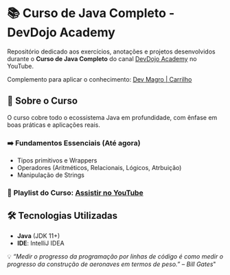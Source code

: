 # 📚 Curso de Java Completo - DevDojo Academy

Repositório dedicado aos exercícios, anotações e projetos desenvolvidos durante o **Curso de Java Completo** do canal [DevDojo Academy](https://www.youtube.com/c/DevDojoBrasil) no YouTube.

Complemento para aplicar o conhecimento: [Dev Magro | Carrilho](https://www.youtube.com/watch?v=j-zfJ0oZLeA&list=PLOsmU0Ho-SJpo3k2dzjpTCsZr0eDDNS6Y)

## 🚀 Sobre o Curso
O curso cobre todo o ecossistema Java em profundidade, com ênfase em boas práticas e aplicações reais.


### ➡️ Fundamentos Essenciais (Até agora)
- Tipos primitivos e Wrappers
- Operadores (Aritméticos, Relacionais, Lógicos, Atrbuição)
- Manipulação de Strings

### 🔗 **Playlist do Curso**: [Assistir no YouTube](https://www.youtube.com/playlist?list=PL62G310vn6nFIsOCC0H-C2infYgwm8SWW)

## 🛠 Tecnologias Utilizadas
- **Java** (JDK 11+)
- **IDE**: IntelliJ IDEA

💡 *“Medir o progresso da programação por linhas de código é como medir o progresso da construção de aeronaves em termos de peso.” – Bill Gates*"


